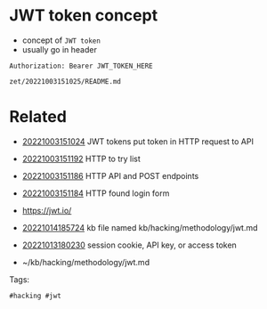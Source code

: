 # JWT token concept

- concept of `JWT token`
- usually go in header
```http
Authorization: Bearer JWT_TOKEN_HERE
```

` zet/20221003151025/README.md `

# Related

- [20221003151024](/zet/20221003151024/README.md) JWT tokens put token in HTTP request to API
- [20221003151192](/zet/20221003151192/README.md) HTTP to try list

- [20221003151186](/zet/20221003151186/README.md) HTTP API and POST endpoints

- [20221003151184](/zet/20221003151184/README.md) HTTP found login form

- https://jwt.io/
- [20221014185724](/zet/20221014185724/README.md) kb file named kb/hacking/methodology/jwt.md
- [20221013180230](/zet/20221013180230/README.md) session cookie, API key, or access token
- ~/kb/hacking/methodology/jwt.md

Tags:

    #hacking #jwt 
